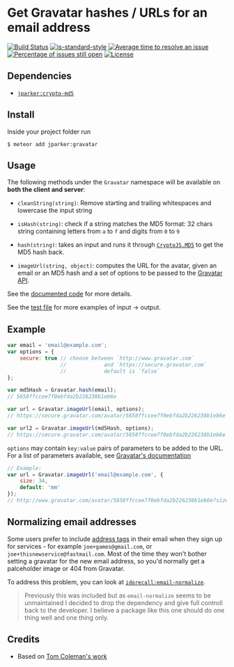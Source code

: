 # Get Gravatar hashes / URLs for an email address

[![Build Status](https://travis-ci.org/p-j/meteor-gravatar.svg)](https://travis-ci.org/p-j/meteor-gravatar)
[![js-standard-style](https://img.shields.io/badge/code%20style-standard-brightgreen.svg)](http://standardjs.com/)
[![Average time to resolve an issue](http://isitmaintained.com/badge/resolution/p-j/meteor-gravatar.svg)](http://isitmaintained.com/project/p-j/meteor-gravatar "Average time to resolve an issue")
[![Percentage of issues still open](http://isitmaintained.com/badge/open/p-j/meteor-gravatar.svg)](http://isitmaintained.com/project/p-j/meteor-gravatar "Percentage of issues still open")
[![License](https://img.shields.io/badge/license-mit-blue.svg)](https://github.com/p-j/meteor-gravatar/blob/master/LICENSE)

Dependencies
----------
- [`jparker:crypto-md5`](https://github.com/p-j/meteor-crypto-md5)

Install
-------

Inside your project folder run
```
$ meteor add jparker:gravatar
```

Usage
-----

The following methods under the `Gravatar` namespace will be available
on **both the client and server**:

* `cleanString(string)`: Remove starting and trailing whitespaces and lowercase the input string

* `isHash(string)`: check if a string matches the MD5 format: 32 chars string containing letters from `a` to `f` and digits from `0` to `9`

* `hash(string)`: takes an input and runs it through [`CryptoJS.MD5`](https://github.com/p-j/meteor-crypto-md5) to get the MD5 hash back.

* `imageUrl(string, object)`: computes the URL for the avatar, given an email or an MD5 hash and a set of options to be passed to the [Gravatar API](https://en.gravatar.com/site/implement/images/).

See the [documented code](https://github.com/p-j/meteor-gravatar/blob/master/gravatar.js) for more details.

See the [test file](https://github.com/p-j/meteor-gravatar/blob/master/tests/tests.js) for more examples of input -> output.

Example
-------

```javascript
var email = 'email@example.com';
var options = {
    secure: true // choose between `http://www.gravatar.com`
                 //            and `https://secure.gravatar.com`
                 //            default is `false`
};

var md5Hash = Gravatar.hash(email);
// 5658ffccee7f0ebfda2b226238b1eb6e

var url = Gravatar.imageUrl(email, options);
// https://secure.gravatar.com/avatar/5658ffccee7f0ebfda2b226238b1eb6e

var url2 = Gravatar.imageUrl(md5Hash, options);
// https://secure.gravatar.com/avatar/5658ffccee7f0ebfda2b226238b1eb6e
```

`options` may contain `key:value` pairs of parameters to be added to the URL. For a list of parameters available, see [Gravatar's documentation](http://en.gravatar.com/site/implement/images/)

```javascript
// Example:
var url = Gravatar.imageUrl('email@example.com', {
    size: 34,
    default: 'mm'
});
// http://www.gravatar.com/avatar/5658ffccee7f0ebfda2b226238b1eb6e?size=34&default=mm
```

## Normalizing email addresses

Some users prefer to include [address tags](https://en.wikipedia.org/wiki/Email_address#Sub-addressing) in their email when they sign up for services - for example `joe+games@gmail.com`, or `joe+thisnewservice@fastmail.com`. Most of the time they won't bother setting a gravatar for the new email address, so you'd normally get a palceholder image or 404 from Gravatar.

To address this problem, you can look at [`idorecall:email-normalize`](https://github.com/iDoRecall/email-normalize).

> Previously this was included but as `email-normalize` seems to be unmaintained I decided to drop the dependency and give full controll back to the developer. I believe a package like this one should do one thing well and one thing only.

Credits
-------

* Based on [Tom Coleman's work](https://github.com/tmeasday/meteor-gravatar)
